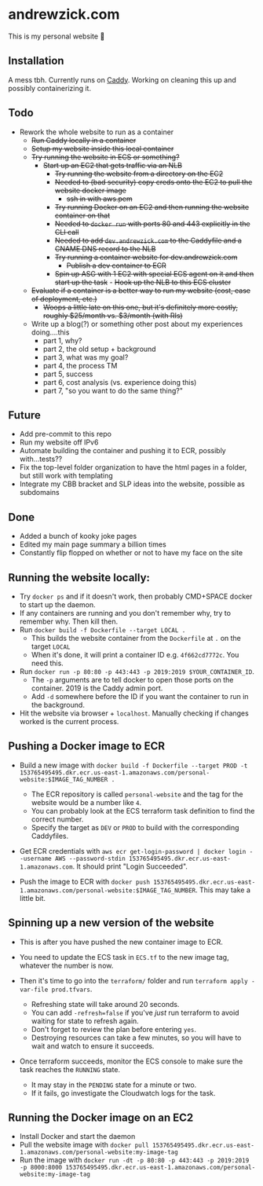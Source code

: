 # andrewzick.com

This is my personal website :tada:

## Installation

A mess tbh. Currently runs on [Caddy](https://github.com/caddyserver/caddy/). Working on cleaning this up and possibly containerizing it.

## Todo
- Rework the whole website to run as a container
  - ~~Run Caddy locally in a container~~
  - ~~Setup my website inside this local container~~
  - ~~Try running the website in ECS or something?~~
  	- ~~Start up an EC2 that gets traffic via an NLB~~
  		- ~~Try running the website from a directory on the EC2~~
  		- ~~Needed to (bad security) copy creds onto the EC2 to pull the website docker image~~
  			- ~~ssh in with aws.pem~~
  		- ~~Try running Docker on an EC2 and then running the website container on that~~
  		- ~~Needed to `docker run` with ports 80 and 443 explicitly in the CLI call~~
  		- ~~Needed to add `dev.andrewzick.com` to the Caddyfile and a CNAME DNS record to the NLB~~
		- ~~Try running a container website for dev.andrewzick.com~~
			- ~~Publish a dev container to ECR~~
      - ~~Spin up ASG with 1 EC2 with special ECS agent on it and then start up the task~~
			- ~~Hook up the NLB to this ECS cluster~~
  - ~~Evaluate if a container is a better way to run my website (cost, ease of deployment, etc.)~~
    - ~~Woops a little late on this one, but it's definitely more costly, roughly $25/month vs. $3/month (with RIs)~~
  - Write up a blog(?) or something other post about my experiences doing....this
    - part 1, why?
    - part 2, the old setup + background
    - part 3, what was my goal?
    - part 4, the process TM
    - part 5, success
    - part 6, cost analysis (vs. experience doing this)
    - part 7, "so you want to do the same thing?"


## Future
- Add pre-commit to this repo
- Run my website off IPv6
- Automate building the container and pushing it to ECR, possibly with...tests??
- Fix the top-level folder organization to have the html pages in a folder, but still work with templating
- Integrate my CBB bracket and SLP ideas into the website, possible as subdomains


## Done
- Added a bunch of kooky joke pages
- Edited my main page summary a billion times
- Constantly flip flopped on whether or not to have my face on the site

###

## Running the website locally:
- Try `docker ps` and if it doesn't work, then probably CMD+SPACE docker to start up the daemon.
- If any containers are running and you don't remember why, try to remember why. Then kill then.
- Run `docker build -f Dockerfile --target LOCAL .`
  - This builds the website container from the `Dockerfile` at `.` on the target `LOCAL`
  - When it's done, it will print a container ID e.g. `4f662cd7772c`. You need this.
- Run `docker run -p 80:80 -p 443:443 -p 2019:2019 $YOUR_CONTAINER_ID`.
  - The `-p` arguments are to tell docker to open those ports on the container. 2019 is the Caddy admin port.
  - Add `-d` somewhere before the ID if you want the container to run in the background.
- Hit the website via browser + `localhost`. Manually checking if changes worked is the current process.


## Pushing a Docker image to ECR
- Build a new image with `docker build -f Dockerfile --target PROD -t 153765495495.dkr.ecr.us-east-1.amazonaws.com/personal-website:$IMAGE_TAG_NUMBER .`
  - The ECR repository is called `personal-website` and the tag for the website would be a number like `4`.
  - You can probably look at the ECS terraform task definition to find the correct number.
  - Specify the target as `DEV` or `PROD` to build with the corresponding Caddyfiles.

- Get ECR credentials with `aws ecr get-login-password | docker login --username AWS --password-stdin 153765495495.dkr.ecr.us-east-1.amazonaws.com`. It should print "Login Succeeded".

- Push the image to ECR with `docker push 153765495495.dkr.ecr.us-east-1.amazonaws.com/personal-website:$IMAGE_TAG_NUMBER`. This may take a little bit.


## Spinning up a new version of the website
- This is after you have pushed the new container image to ECR.
- You need to update the ECS task in `ECS.tf` to the new image tag, whatever the number is now.

- Then it's time to go into the `terraform/` folder and run `terraform apply -var-file prod.tfvars`.
  - Refreshing state will take around 20 seconds.
  - You can add `-refresh=false` if you've _just_ run terraform to avoid waiting for state to refresh again.
  - Don't forget to review the plan before entering `yes`.
  - Destroying resources can take a few minutes, so you will have to wait and watch to ensure it succeeds.

- Once terraform succeeds, monitor the ECS console to make sure the task reaches the `RUNNING` state.
  - It may stay in the `PENDING` state for a minute or two.
  - If it fails, go investigate the Cloudwatch logs for the task.


## Running the Docker image on an EC2
- Install Docker and start the daemon
- Pull the website image with `docker pull 153765495495.dkr.ecr.us-east-1.amazonaws.com/personal-website:my-image-tag`
- Run the image with `docker run -dt -p 80:80 -p 443:443 -p 2019:2019 -p 8000:8000 153765495495.dkr.ecr.us-east-1.amazonaws.com/personal-website:my-image-tag`

